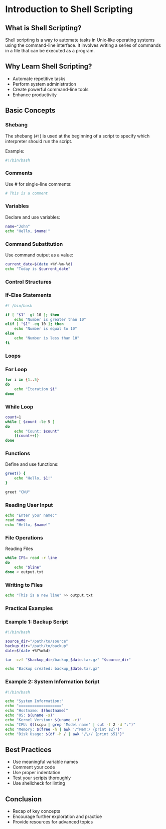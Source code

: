 # Introduction to Shell Scripting

## What is Shell Scripting?

Shell scripting is a way to automate tasks in Unix-like operating systems using the command-line interface. It involves writing a series of commands in a file that can be executed as a program.

## Why Learn Shell Scripting?

- Automate repetitive tasks
- Perform system administration
- Create powerful command-line tools
- Enhance productivity

## Basic Concepts

### Shebang

The shebang (`#!`) is used at the beginning of a script to specify which interpreter should run the script.

Example:
```bash
#!/bin/bash
```

### Comments
Use # for single-line comments:
```bash
# This is a comment
```

### Variables
Declare and use variables:
```bash
name="John"
echo "Hello, $name!"
```

### Command Substitution
Use command output as a value:
```bash
current_date=$(date +%Y-%m-%d)
echo "Today is $current_date"
```

### Control Structures

### If-Else Statements
```bash
#! /bin/bash

if [ "$1" -gt 10 ]; then
    echo "Number is greater than 10"
elif [ "$1" -eq 10 ]; then
    echo "Number is equal to 10"
else
    echo "Number is less than 10"
fi
```

### Loops

### For Loop
```bash
for i in {1..5}
do
    echo "Iteration $i"
done
```

### While Loop
```bash
count=1
while [ $count -le 5 ]
do
    echo "Count: $count"
    ((count++))
done
```

### Functions
Define and use functions:
```bash
greet() {
    echo "Hello, $1!"
}

greet "CNU"
```

### Reading User Input
```bash
echo "Enter your name:"
read name
echo "Hello, $name!"
```

### File Operations
Reading Files
```bash
while IFS= read -r line
do
    echo "$line"
done < output.txt
```

### Writing to Files
```bash
echo "This is a new line" >> output.txt
```

### Practical Examples

### Example 1: Backup Script
```bash
#!/bin/bash

source_dir="/path/to/source"
backup_dir="/path/to/backup"
date=$(date +%Y%m%d)

tar -czf "$backup_dir/backup_$date.tar.gz" "$source_dir"

echo "Backup created: backup_$date.tar.gz"
```

### Example 2: System Information Script
```bash
#!/bin/bash

echo "System Information:"
echo "==================="
echo "Hostname: $(hostname)"
echo "OS: $(uname -s)"
echo "Kernel Version: $(uname -r)"
echo "CPU: $(lscpu | grep 'Model name' | cut -f 2 -d ":")"
echo "Memory: $(free -h | awk '/^Mem:/ {print $2}')"
echo "Disk Usage: $(df -h / | awk '/\// {print $5}')"
```

## Best Practices
- Use meaningful variable names
- Comment your code
- Use proper indentation
- Test your scripts thoroughly
- Use shellcheck for linting

## Conclusion
- Recap of key concepts
- Encourage further exploration and practice
- Provide resources for advanced topics
